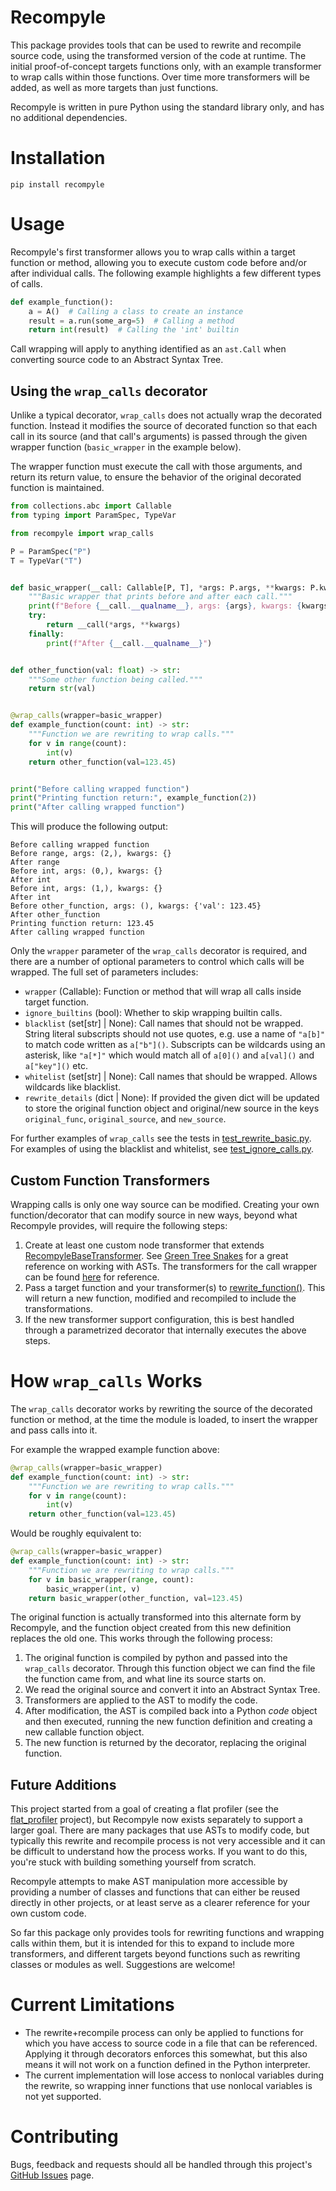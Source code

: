 # Recompyle

This package provides tools that can be used to rewrite and recompile source code, using the transformed version of the code at runtime. The initial proof-of-concept targets functions only, with an example transformer to wrap calls within those functions. Over time more transformers will be added, as well as more targets than just functions.

Recompyle is written in pure Python using the standard library only, and has no additional dependencies.


# Installation

`pip install recompyle`


# Usage

Recompyle's first transformer allows you to wrap calls within a target function or method, allowing you to execute custom code before and/or after individual calls. The following example highlights a few different types of calls.

```python
def example_function():
    a = A()  # Calling a class to create an instance
    result = a.run(some_arg=5)  # Calling a method
    return int(result)  # Calling the 'int' builtin
```

Call wrapping will apply to anything identified as an `ast.Call` when converting source code to an Abstract Syntax Tree.


## Using the `wrap_calls` decorator

Unlike a typical decorator, `wrap_calls` does not actually wrap the decorated function. Instead it modifies the source of decorated function so that each call in its source (and that call's arguments) is passed through the given wrapper function (`basic_wrapper` in the example below).

The wrapper function must execute the call with those arguments, and return its return value, to ensure the behavior of the original decorated function is maintained.

```python
from collections.abc import Callable
from typing import ParamSpec, TypeVar

from recompyle import wrap_calls

P = ParamSpec("P")
T = TypeVar("T")


def basic_wrapper(__call: Callable[P, T], *args: P.args, **kwargs: P.kwargs) -> T:
    """Basic wrapper that prints before and after each call."""
    print(f"Before {__call.__qualname__}, args: {args}, kwargs: {kwargs}")
    try:
        return __call(*args, **kwargs)
    finally:
        print(f"After {__call.__qualname__}")


def other_function(val: float) -> str:
    """Some other function being called."""
    return str(val)


@wrap_calls(wrapper=basic_wrapper)
def example_function(count: int) -> str:
    """Function we are rewriting to wrap calls."""
    for v in range(count):
        int(v)
    return other_function(val=123.45)


print("Before calling wrapped function")
print("Printing function return:", example_function(2))
print("After calling wrapped function")
```

This will produce the following output:

```text
Before calling wrapped function
Before range, args: (2,), kwargs: {}
After range
Before int, args: (0,), kwargs: {}
After int
Before int, args: (1,), kwargs: {}
After int
Before other_function, args: (), kwargs: {'val': 123.45}
After other_function
Printing function return: 123.45
After calling wrapped function
```

Only the `wrapper` parameter of the `wrap_calls` decorator is required, and there are a number of optional parameters to control which calls will be wrapped. The full set of parameters includes:

- `wrapper` (Callable): Function or method that will wrap all calls inside target function.
- `ignore_builtins` (bool): Whether to skip wrapping builtin calls.
- `blacklist` (set[str] | None): Call names that should not be wrapped. String literal subscripts should not use quotes, e.g. use a name of `"a[b]"` to match code written as `a["b"]()`. Subscripts can be wildcards using an asterisk, like `"a[*]"` which would match all of `a[0]()` and `a[val]()` and `a["key"]()` etc.
- `whitelist` (set[str] | None): Call names that should be wrapped. Allows wildcards like blacklist.
- `rewrite_details` (dict | None): If provided the given dict will be updated to store the original function object and original/new source in the keys `original_func`, `original_source`, and `new_source`.

For further examples of `wrap_calls` see the tests in [test_rewrite_basic.py](tests/function/test_rewrite_basic.py). For examples of using the blacklist and whitelist, see [test_ignore_calls.py](tests/function/test_ignore_calls.py).


## Custom Function Transformers

Wrapping calls is only one way source can be modified. Creating your own function/decorator that can modify source in new ways, beyond what Recompyle provides, will require the following steps:

1. Create at least one custom node transformer that extends [RecompyleBaseTransformer](recompyle/transformers/base.py). See [Green Tree Snakes](https://greentreesnakes.readthedocs.io/) for a great reference on working with ASTs. The transformers for the call wrapper can be found [here](recompyle/transformers/function.py) for reference.
2. Pass a target function and your transformer(s) to [rewrite_function()](recompyle/rewrite/rewrite_function.py). This will return a new function, modified and recompiled to include the transformations.
3. If the new transformer support configuration, this is best handled through a parametrized decorator that internally executes the above steps.


# How `wrap_calls` Works

The `wrap_calls` decorator works by rewriting the source of the decorated function or method, at the time the module is loaded, to insert the wrapper and pass calls into it.

For example the wrapped example function above:

```python
@wrap_calls(wrapper=basic_wrapper)
def example_function(count: int) -> str:
    """Function we are rewriting to wrap calls."""
    for v in range(count):
        int(v)
    return other_function(val=123.45)
```

Would be roughly equivalent to:

```python
@wrap_calls(wrapper=basic_wrapper)
def example_function(count: int) -> str:
    """Function we are rewriting to wrap calls."""
    for v in basic_wrapper(range, count):
        basic_wrapper(int, v)
    return basic_wrapper(other_function, val=123.45)
```

The original function is actually transformed into this alternate form by Recompyle, and the function object created from this new definition replaces the old one. This works through the following process:

1. The original function is compiled by python and passed into the `wrap_calls` decorator. Through this function object we can find the file the function came from, and what line its source starts on.
2. We read the original source and convert it into an Abstract Syntax Tree.
3. Transformers are applied to the AST to modify the code.
4. After modification, the AST is compiled back into a Python *code* object and then executed, running the new function definition and creating a new callable function object.
5. The new function is returned by the decorator, replacing the original function.


## Future Additions

This project started from a goal of creating a flat profiler (see the [flat_profiler](https://github.com/DanWehr/flat_profiler) project), but Recompyle now exists separately to support a larger goal. There are many packages that use ASTs to modify code, but typically this rewrite and recompile process is not very accessible and it can be difficult to understand how the process works. If you want to do this, you're stuck with building something yourself from scratch.

Recompyle attempts to make AST manipulation more accessible by providing a number of classes and functions that can either be reused directly in other projects, or at least serve as a clearer reference for your own custom code.

So far this package only provides tools for rewriting functions and wrapping calls within them, but it is intended for this to expand to include more transformers, and different targets beyond functions such as rewriting classes or modules as well. Suggestions are welcome!


# Current Limitations

- The rewrite+recompile process can only be applied to functions for which you have access to source code in a file that can be referenced. Applying it through decorators enforces this somewhat, but this also means it will not work on a function defined in the Python interpreter.
- The current implementation will lose access to nonlocal variables during the rewrite, so wrapping inner functions that use nonlocal variables is not yet supported.


# Contributing

Bugs, feedback and requests should all be handled through this project's [GitHub Issues](https://github.com/DanWehr/recompyle/issues) page.
